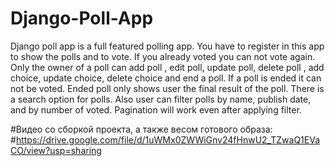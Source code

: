 # Django-Poll-App

Django poll app is a full featured polling app. You have to register in this app to show the polls and to vote. If you already voted you can not vote again. Only the owner of a poll can add poll , edit poll, update poll, delete poll , add choice, update choice, delete choice and end a poll. If a poll is ended it can not be voted. Ended poll only shows user the final result of the poll. There is a search option for polls. Also user can filter polls by name, publish date, and by number of voted. Pagination will work even after applying filter.

#Видео со сборкой проекта, а также весом готового образа:
#https://drive.google.com/file/d/1uWMx0ZWWiGnv24fHnwU2_TZwaQ1EVaCO/view?usp=sharing
